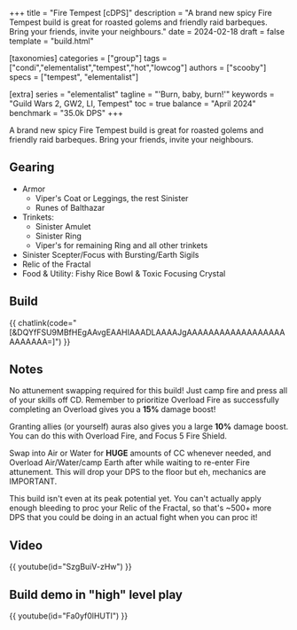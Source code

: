 +++
title = "Fire Tempest [cDPS]"
description = "A brand new spicy Fire Tempest build is great for roasted golems and friendly raid barbeques. Bring your friends, invite your neighbours."
date = 2024-02-18
draft = false
template = "build.html"


[taxonomies]
categories = ["group"]
tags = ["condi","elementalist","tempest","hot","lowcog"]
authors = ["scooby"]
specs = ["tempest", "elementalist"]

[extra]
series = "elementalist"
tagline =  "'Burn, baby, burn!'"
keywords = "Guild Wars 2, GW2, LI, Tempest"
toc = true
balance = "April 2024"
benchmark = "35.0k DPS"
+++

A brand new spicy Fire Tempest build is great for roasted golems and friendly raid barbeques. Bring your friends, invite your neighbours.

## Gearing

- Armor
	- Viper's Coat or Leggings, the rest Sinister
    - Runes of Balthazar
- Trinkets:
	- Sinister Amulet
	- Sinister Ring
	- Viper's for remaining Ring and all other trinkets
- Sinister Scepter/Focus with Bursting/Earth Sigils
- Relic of the Fractal
- Food & Utility: Fishy Rice Bowl & Toxic Focusing Crystal

## Build

{{ chatlink(code="[&DQYfFSU9MBfHEgAAvgEAAHIAAADLAAAAJgAAAAAAAAAAAAAAAAAAAAAAAAA=]") }}

## Notes

No attunement swapping required for this build! Just camp fire and press all of your skills off CD. Remember to prioritize Overload Fire as successfully completing an Overload gives you a **15%** damage boost!

Granting allies (or yourself) auras also gives you a large **10%** damage boost. You can do this with Overload Fire, and Focus 5 Fire Shield.

Swap into Air or Water for **HUGE** amounts of CC whenever needed, and Overload Air/Water/camp Earth after while waiting to re-enter Fire attunement. This will drop your DPS to the floor but eh, mechanics are IMPORTANT.

This build isn't even at its peak potential yet. You can't actually apply enough bleeding to proc your Relic of the Fractal, so that's ~500+ more DPS that you could be doing in an actual fight when you can proc it!

## Video

{{ youtube(id="SzgBuiV-zHw") }}

## Build demo in "high" level play

{{ youtube(id="Fa0yf0lHUTI") }}
